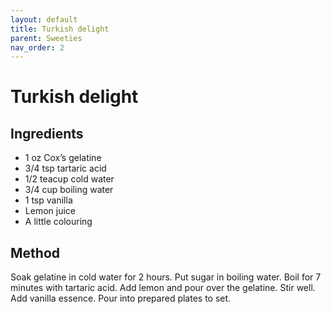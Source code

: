 ```yaml
---
layout: default
title: Turkish delight
parent: Sweeties
nav_order: 2
---
```


# Turkish delight

## Ingredients

* 1 oz Cox’s gelatine
* 3/4 tsp tartaric acid
* 1/2 teacup cold water
* 3/4 cup boiling water
* 1 tsp vanilla
* Lemon juice
* A little colouring

## Method

Soak gelatine in cold water for 2 hours. Put sugar in boiling water. 
Boil for 7 minutes with tartaric acid. Add lemon and pour over the 
gelatine. Stir well. Add vanilla essence. Pour into prepared plates 
to set. 

